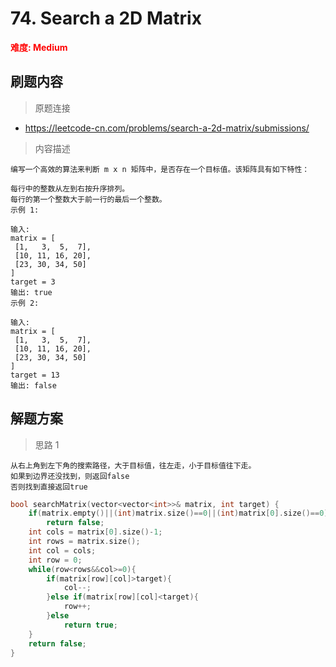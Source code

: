# 74. Search a 2D Matrix

 **<font color=red>难度: Medium</font>**

 ## 刷题内容

 > 原题连接

* https://leetcode-cn.com/problems/search-a-2d-matrix/submissions/
  
 > 内容描述
 
 ```
编写一个高效的算法来判断 m x n 矩阵中，是否存在一个目标值。该矩阵具有如下特性：

每行中的整数从左到右按升序排列。
每行的第一个整数大于前一行的最后一个整数。
示例 1:

输入:
matrix = [
  [1,   3,  5,  7],
  [10, 11, 16, 20],
  [23, 30, 34, 50]
]
target = 3
输出: true
示例 2:

输入:
matrix = [
  [1,   3,  5,  7],
  [10, 11, 16, 20],
  [23, 30, 34, 50]
]
target = 13
输出: false
 ```

## 解题方案
> 思路 1
```
从右上角到左下角的搜索路径，大于目标值，往左走，小于目标值往下走。
如果到边界还没找到，则返回false
否则找到直接返回true
```

```cpp
bool searchMatrix(vector<vector<int>>& matrix, int target) {
    if(matrix.empty()||(int)matrix.size()==0||(int)matrix[0].size()==0)
        return false;
    int cols = matrix[0].size()-1;
    int rows = matrix.size();
    int col = cols;
    int row = 0;
    while(row<rows&&col>=0){
        if(matrix[row][col]>target){
            col--;
        }else if(matrix[row][col]<target){
            row++;
        }else
            return true;
    }
    return false;
}
```